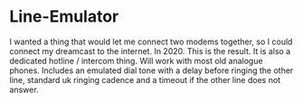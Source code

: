 # Line-Emulator
I wanted a thing that would let me connect two modems together, so I could connect my dreamcast to the internet. 
In 2020.
This is the result. It is also a dedicated hotline / intercom thing. Will work with most old analogue phones.
Includes an emulated dial tone with a delay before ringing the other line, standard uk ringing cadence and a timeout if the other line does not answer.
